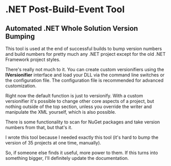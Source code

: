 # .NET Post-Build-Event Tool

## Automated .NET Whole Solution Version Bumping

This tool is used at the end of successful builds to bump version numbers and build numbers for pretty much any .NET project except for the old .NET Framework project styles.

There's really not much to it.  You can create custom versionifiers using the __IVersionifier__ interface and load your DLL via the command line switches or the configuration file.  The configuration file is recommended for advanced customization.

Right now the default function is just to versionify. With a custom versionifier it's possible to change other core aspects of a project, but nothing outside of the top section, unless you override the writer and manipulate the XML yourself, which is also possible.

There is some functionality to scan for NuGet packages and take version numbers from that, but that's it. 

I wrote this tool because I needed exactly this tool (it's hard to bump the version of 35 projects at one time, manually).

So, if someone else finds it useful, more power to them.  If this turns into something bigger, I'll definitely update the documentation.
